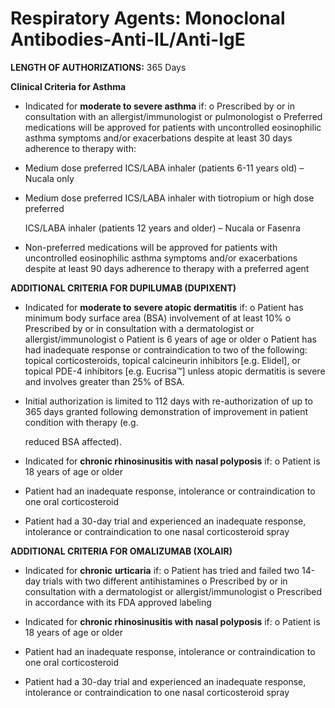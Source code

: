 # Respiratory Agents: Monoclonal Antibodies-Anti-IL/Anti-IgE

**LENGTH OF AUTHORIZATIONS:** 365 Days

**Clinical Criteria for Asthma**

- Indicated for **moderate to severe asthma** if: o Prescribed by or in consultation with an allergist/immunologist or pulmonologist o Preferred medications will be approved for patients with uncontrolled eosinophilic asthma symptoms and/or exacerbations despite at least 30 days adherence to therapy with:

-   Medium dose preferred ICS/LABA inhaler (patients 6-11 years old) – Nucala only
-   Medium dose preferred ICS/LABA inhaler with tiotropium or high dose preferred

    ICS/LABA inhaler (patients 12 years and older) – Nucala or Fasenra

-   Non-preferred medications will be approved for patients with uncontrolled eosinophilic asthma symptoms and/or exacerbations despite at least 90 days adherence to therapy with a preferred agent

**ADDITIONAL CRITERIA FOR DUPILUMAB (DUPIXENT)**

- Indicated for **moderate to** **severe atopic dermatitis** if: o Patient has minimum body surface area (BSA) involvement of at least 10% o Prescribed by or in consultation with a dermatologist or allergist/immunologist o Patient is 6 years of age or older o Patient has had inadequate response or contraindication to two of the following: topical corticosteroids, topical calcineurin inhibitors [e.g. Elidel], or topical PDE-4 inhibitors [e.g. Eucrisa™] unless atopic dermatitis is severe and involves greater than 25% of BSA.

-   Initial authorization is limited to 112 days with re-authorization of up to 365 days granted following demonstration of improvement in patient condition with therapy (e.g.

    reduced BSA affected).

- Indicated for **chronic rhinosinusitis with nasal polyposis** if: o Patient is 18 years of age or older

-   Patient had an inadequate response, intolerance or contraindication to one oral corticosteroid
-   Patient had a 30-day trial and experienced an inadequate response, intolerance or contraindication to one nasal corticosteroid spray

**ADDITIONAL CRITERIA FOR OMALIZUMAB (XOLAIR)**

- Indicated for **chronic** **urticaria** if: o Patient has tried and failed two 14-day trials with two different antihistamines o Prescribed by or in consultation with a dermatologist or allergist/immunologist o Prescribed in accordance with its FDA approved labeling

- Indicated for **chronic rhinosinusitis with nasal polyposis** if: o Patient is 18 years of age or older

-   Patient had an inadequate response, intolerance or contraindication to one oral corticosteroid
-   Patient had a 30-day trial and experienced an inadequate response, intolerance or contraindication to one nasal corticosteroid spray